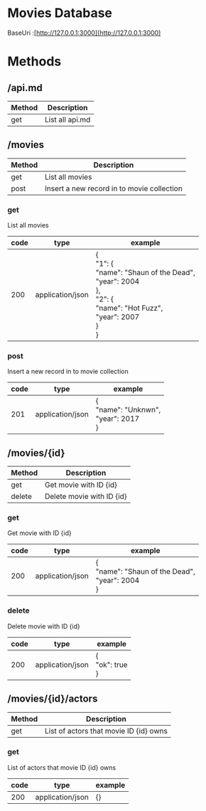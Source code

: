 # Movies Database
BaseUri :[http://127.0.0.1:3000](http://127.0.0.1:3000)

# Methods
## /api.md
Method | Description
-------|------------
get | List all api.md

## /movies
Method | Description
-------|------------
get | List all movies
post | Insert a new record in to movie collection
### get
List all movies

code | type | example
-----|------|--------
200 |application/json |{<br />  "1": {<br />    "name": "Shaun of the Dead",<br />    "year": 2004<br />  },<br />  "2": {<br />    "name": "Hot Fuzz",<br />    "year": 2007<br />  }<br />}
### post
Insert a new record in to movie collection

code | type | example
-----|------|--------
201 |application/json |{<br />  "name": "Unknwn",<br />  "year": 2017<br />}

## /movies/{id}
Method | Description
-------|------------
get | Get movie with ID {id}
delete | Delete movie with ID {id}
### get
Get movie with ID {id}

code | type | example
-----|------|--------
200 |application/json |{<br />  "name": "Shaun of the Dead",<br />  "year": 2004<br />}

### delete
Delete movie with ID {id}

code | type | example
-----|------|--------
200 |application/json |{<br />  "ok": true<br />}

## /movies/{id}/actors

Method | Description
-------|------------
get | List of actors that movie ID {id} owns

### get
List of actors that movie ID {id} owns

code | type | example
-----|------|--------
200 |application/json |{}
